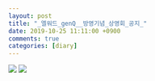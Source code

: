 ```yaml
---
layout: post
title: "_엘워드_genQ__방영기념_상영회_공지_"
date: 2019-10-25 11:11:00 +0900
comments: true 
categories: [diary] 
---
```

![](https://blogfiles.pstatic.net/MjAxOTEwMjVfNjUg/MDAxNTcxOTY5NDQ3MDAw.IL46RA0lSYZO7RUr62xF41Qi-KkrVxBZIdvTi3BVUywg.7odP_3buRXqQ9d3vVL5TSQvJfqEsHRfMRJc7H5IwsxMg.JPEG.hotleve/GEN1_TWITTER.jpg?type=w1) 
![](https://blogfiles.pstatic.net/MjAxOTEwMjVfMjg5/MDAxNTcxOTY5NDQ3Mjg3.6zgIGAPd8of8dCOm0UDAqo7DWnFvEzSG_5XT-7miwxMg.ZLHcM3k_SkW-2OV5xJmOrFPTxiKkXVhWWStL6FxTgx8g.JPEG.hotleve/GEN2_TWITTER.jpg?type=w1) 
